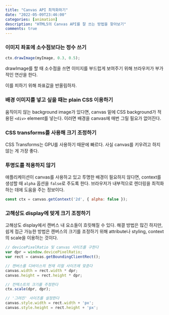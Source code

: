 ```yaml
---
title: "Canvas API 최적화하기"
date: "2022-05-09T23:46:00"
categories: [animation]
description: "HTML5의 Canvas API를 잘 쓰는 방법을 찾아보기"
comments: true
---
```


### 이미지 좌표에 소수점보다는 정수 쓰기

```jsx
ctx.drawImage(myImage, 0.3, 0.5);
```

drawImage를 할 때 소수점을 쓰면 이미지를 부드럽게 보여주기 위해 브라우저가 부가적인 연산을 한다.

이를 피하기 위해 좌표값을 반올림하자.

### 배경 이미지를 넣고 싶을 때는 plain CSS 이용하기

움직이지 않는 background image가 있다면, canvas 밑에 CSS background가 적용된 `<div>` element를 넣는다. 이러면 배경을 canvas에 매번 그릴 필요가 없어진다.

### CSS transforms를 사용해 크기 조정하기

CSS Transforms는 GPU를 사용하기 때문에 빠르다. 사실 canvas를 키우려고 하지 않는 게 가장 좋다.

### 투명도를 적용하지 않기

애플리케이션이 canvas를 사용하고 있고 투명한 배경이 필요하지 않다면, context를 생성할 때 `alpha` 옵션을 `false`로 주도록 한다. 브라우저가 내부적으로 렌더링을 최적화하는 데에 도움을 주는 정보이다.

```jsx
const ctx = canvas.getContext('2d', { alpha: false });
```

### 고해상도 display에 맞게 크기 조정하기

고해상도 display에서 캔버스 내 요소들이 흐릿해질 수 있다. 해결 방법은 많긴 하지만, 쉽게 접근 가능한 방법은 캔버스의 크기를 조정하기 위해 attribute나 styling, context의 scale을 이용하는 것이다.

```jsx
// devicePixelRatio 및 canvas 사이즈를 구한다
var dpr = window.devicePixelRatio;
var rect = canvas.getBoundingClientRect();

// 캔버스를 디바이스의 현재 리얼 사이즈에 맞춘다
canvas.width = rect.width * dpr;
canvas.height = rect.height * dpr;

// 컨텍스트의 크기를 주정한다
ctx.scale(dpr, dpr);

// '그려진' 사이즈를 설정한다
canvas.style.width = rect.width + 'px';
canvas.style.height = rect.height + 'px';
```